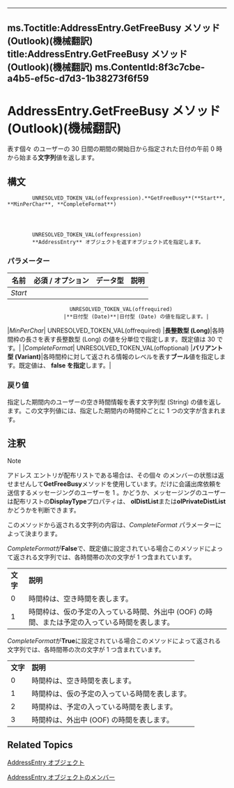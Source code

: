 

---
ms.Toctitle:AddressEntry.GetFreeBusy メソッド (Outlook)(機械翻訳)
title:AddressEntry.GetFreeBusy メソッド (Outlook)(機械翻訳)
ms.ContentId:8f3c7cbe-a4b5-ef5c-d7d3-1b38273f6f59
---
# AddressEntry.GetFreeBusy メソッド (Outlook)(機械翻訳)




表す個々 のユーザーの 30 日間の期間の開始日から指定された日付の午前 0 時から始まる**文字列**値を返します。

## 構文

            UNRESOLVED_TOKEN_VAL(offexpression).**GetFreeBusy**(**Start**, **MinPerChar**, **CompleteFormat**)




            UNRESOLVED_TOKEN_VAL(offexpression)
            **AddressEntry** オブジェクトを返すオブジェクト式を指定します。

### パラメーター

|**名前**|**必須 / オプション**|**データ型**|**説明**|
|---|---|---|---|
|*Start*|
                        UNRESOLVED_TOKEN_VAL(offrequired)
                      |**日付型 (Date)**|日付型 (Date) の値を指定します。|
|*MinPerChar*|
                        UNRESOLVED_TOKEN_VAL(offrequired)
                      |**長整数型 (Long)**|各時間枠の長さを表す長整数型 (Long) の値を分単位で指定します。既定値は 30 です。|
|*CompleteFormat*|
                        UNRESOLVED_TOKEN_VAL(offoptional)
                      |**バリアント型 (Variant)**|各時間枠に対して返される情報のレベルを表す**ブール**値を指定します。既定値は、 **false を指定**します。|



### 戻り値
指定した期間内のユーザーの空き時間情報を表す文字列型 (String) の値を返します。この文字列値には、指定した期間内の時間枠ごとに 1 つの文字が含まれます。





## 注釈

>[!NOTE]
>アドレス エントリが配布リストである場合は、その個々 のメンバーの状態は返せませんして**GetFreeBusy**メソッドを使用しています。だけに会議出席依頼を送信するメッセージングのユーザーを 1 。かどうか、メッセージングのユーザーは配布リストの**DisplayType**プロパティは、 **olDistList**または**olPrivateDistList**かどうかを判断できます。


このメソッドから返される文字列の内容は、*CompleteFormat* パラメーターによって決まります。



*CompleteFormat*が**False**で、既定値に設定されている場合このメソッドによって返される文字列では、各時間帯の次の文字が 1 つ含まれています。

|||
|---|---|
|**文字**|**説明**|
|0|時間枠は、空き時間を表します。|
|1|時間枠は、仮の予定の入っている時間、外出中 (OOF) の時間、または予定の入っている時間を表します。|



*CompleteFormat*が**True**に設定されている場合このメソッドによって返される文字列では、各時間帯の次の文字が 1 つ含まれています。

|||
|---|---|
|**文字**|**説明**|
|0|時間枠は、空き時間を表します。|
|1|時間枠は、仮の予定の入っている時間を表します。|
|2|時間枠は、予定の入っている時間を表します。|
|3|時間枠は、外出中 (OOF) の時間を表します。|



## Related Topics

[AddressEntry オブジェクト](d4a0a85e-8bab-bc56-57bc-d70c3c570c8e.md)

[AddressEntry オブジェクトのメンバー](74c88069-aec4-952b-556f-03873fbb488b.md)




